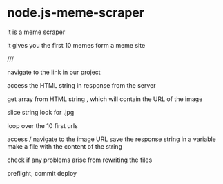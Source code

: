 # node.js-meme-scraper

it is a meme scraper

it gives you the first 10 memes form a meme site

///

navigate to the link in our project

access the HTML string in response from the server

get array from HTML string , which will contain the URL of the image

slice string
look for .jpg

loop over the 10 first urls

access / navigate to the image URL
save the response string in a variable
make a file with the content of the string

check if any problems arise from rewriting the files

preflight, commit deploy
